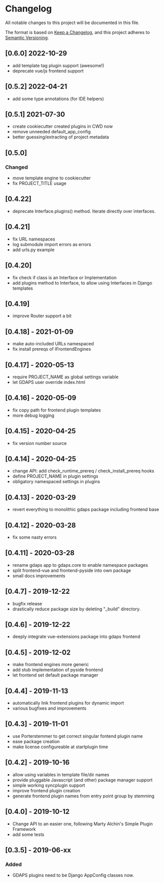 # Changelog

All notable changes to this project will be documented in this file.

The format is based on [Keep a Changelog](https://keepachangelog.com/en/1.0.0/), and this project adheres to [Semantic Versioning](https://semver.org/spec/v2.0.0.html).
## [0.6.0] 2022-10-29
- add template tag plugin support (awesome!)
- deprecate vue/js frontend support

## [0.5.2] 2022-04-21
- add some type annotations (for IDE helpers)

## [0.5.1] 2021-07-30
- create cookiecutter created plugins in CWD now
- remove unneeded default_app_config
- better guessing/extracting of project metadata 

## [0.5.0]
### Changed
- move template engine to cookiecutter
- fix PROJECT_TITLE usage

## [0.4.22]
- deprecate Interface.plugins() method. Iterate directly over interfaces.

## [0.4.21]
- fix URL namespaces
- log submodule import errors as errors
- add urls.py example

## [0.4.20]
- fix check if class is an Interface or Implementation
- add plugins method to Interface, to allow using Interfaces in Django templates

## [0.4.19]
- improve Router support a bit

## [0.4.18] - 2021-01-09
- make auto-included URLs namespaced
- fix install prereqs of IFrontendEngines

## [0.4.17] - 2020-05-13
- require PROJECT_NAME as global settings variable
- let GDAPS user override index.html

## [0.4.16] - 2020-05-09
- fix copy path for frontend plugin templates
- more debug logging

## [0.4.15] - 2020-04-25
- fix version number source

## [0.4.14] - 2020-04-25
- change API: add check_runtime_prereq / check_install_prereq hooks
- define PROJECT_NAME in plugin settings
- obligatory namespaced settings in plugins

## [0.4.13] - 2020-03-29
- revert everything to monolithic gdaps package including frontend base

## [0.4.12] - 2020-03-28
- fix some nasty errors

## [0.4.11] - 2020-03-28
- rename gdaps app to gdaps.core to enable namespace packages
- split frontend-vue and frontend-pyside into own package
- small docs improvements

## [0.4.7] - 2019-12-22

- bugfix release
- drastically reduce package size by deleting "_build" directory.

## [0.4.6] - 2019-12-22

- deeply integrate vue-extensions package into gdaps frontend

## [0.4.5] - 2019-12-02

- make frontend engines more generic
- add stub implementation of pyside frontend
- let frontend set default package manager

## [0.4.4] - 2019-11-13

- automatically link frontend plugins for dynamic import
- various bugfixes and improvements

## [0.4.3] - 2019-11-01

- use Porterstemmer to get correct singular fontend plugin name
- ease package creation
- make license configureable at startplugin time

## [0.4.2] - 2019-10-16

- allow using variables in template file/dir names
- provide pluggable Javascript (and other) package manager support
- simple working syncplugin support
- improve frontend plugin creation
- generate frontend plugin names from entry point group by stemming

## [0.4.0] - 2019-10-12

- Change API to an easier one, following Marty Alchin's Simple Plugin Framework
- add some tests

## [0.3.5] - 2019-06-xx

### Added

- GDAPS plugins need to be Django AppConfig classes now.
